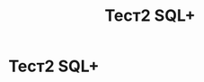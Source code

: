 ﻿---
layout: default
title: Тест2 SQL+
nav_order: 1
parent: Тест SQL+
grand_parent: Справочная информация
has_children: false
---

Тест2 SQL+
=========
